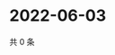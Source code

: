 # 2022-06-03

共 0 条

<!-- BEGIN WEIBO -->
<!-- 最后更新时间 Fri Jun 03 2022 12:19:34 GMT+0800 (China Standard Time) -->

<!-- END WEIBO -->
